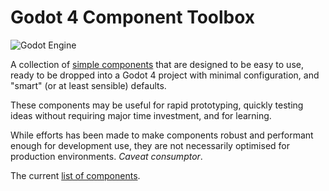 # Godot 4 Component Toolbox

![Godot Engine](https://img.shields.io/badge/GODOT-%23FFFFFF.svg?style=for-the-badge&logo=godot-engine)

A collection of [simple components](doc/index.md) that are designed to be easy to use, ready to be dropped into a Godot 4 project with minimal configuration, and "smart" (or at least sensible) defaults.

These components may be useful for rapid prototyping, quickly testing ideas without requiring major time investment, and for learning.

While efforts has been made to make components robust and performant enough for development use, they are not necessarily optimised for production environments. *Caveat consumptor*.

The current [list of components](doc/index.md).

